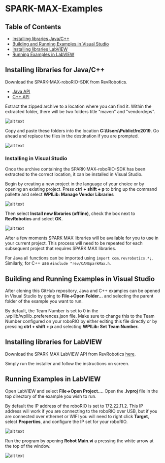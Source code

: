 # SPARK-MAX-Examples
## Table of Contents
* [Installing libraries Java/C++](#installjc)
* [Building and Running Examples in Visual Studio](#buildrunvs)
* [Installing libraries LabVIEW](#installlv)
* [Running Examples in LabVIEW](#runlv)


<a name="installjc"></a>
## Installing libraries for Java/C++
Download the SPARK-MAX-roboRIO-SDK from RevRobotics.
* <a href="http://www.revrobotics.com/content/sw/max/sdk/SPARK-MAX-SDK-v1.4.1.zip">Java API</a>
* <a href="http://www.revrobotics.com/content/sw/max/sdk/SPARK-MAX-SDK-v1.4.1.zip">C++ API</a>

Extract the zipped archive to a location where you can find it. Within the extracted folder, there will be two folders title "maven" and "vendordeps".

![alt text](https://github.com/REVrobotics/SPARK-MAX-Examples/blob/master/images/Extracted%20Folder.PNG "SPARK-MAX-roboRIO-SDK")

Copy and paste these folders into the location <b>C:\Users\Public\frc2019</b>. Go ahead and replace the files in the destination if you are prompted.

![alt text](https://github.com/REVrobotics/SPARK-MAX-Examples/blob/master/images/Copy%20Location.PNG "Copy Location")

### Installing in Visual Studio
Once the archive containing the SPARK-MAX-roboRIO-SDK has been extracted to the correct location, it can be installed in Visual Studio.

Begin by creating a new project in the language of your choice or by opening an existing project. Press <b>ctrl + shift + p</b> to bring up the command pallette and select <b>WPILib: Manage Vendor Libraries</b>

![alt text](https://github.com/REVrobotics/SPARK-MAX-Examples/blob/master/images/Manage%20Vendor%20Libraries.png "Manage Vendor Libraries")

Then select <b>Install new libraries (offline)</b>, check the box next to <b>RevRobotics</b> and select <b>OK</b>.

![alt text](https://github.com/REVrobotics/SPARK-MAX-Examples/blob/master/images/Select%20Library.png "Select Library")

After a few moments SPARK MAX libraries will be available for you to use in your current project. This process will need to be repeated for each subsequent project that requires SPARK MAX libraries.

For Java all functions can be imported using `import com.revrobotics.*;`. Similarly, for C++ use `#include "rev/CANSparkMax.h`.

<a name="#buildrunvs"></a>
## Building and Running Examples in Visual Studio
After cloning this GitHub repository, Java and C++ examples can be opened in Visual Studio by going to <b>File->Open Folder...</b> and selecting the parent folder of the example you want to run.

By default, the Team Number is set to 0 in the .wpilib/wpilib_preferences.json file. Make sure to change this to the Team Number configured on your roboRIO by either editing this file directly or by pressing <b>ctrl + shift + p</b> and selecting <b>WPILib: Set Team Number.</b>

<a name = "installlv"></a>
## Installing libraries for LabVIEW
Download the SPARK MAX LabVIEW API from RevRobotics <a href="http://www.revrobotics.com/content/sw/max/labview/rev-spark-max_1.0.0-26_windows_x64.nipkg">here</a>.

Simply run the installer and follow the instructions on screen.

<a name = "runlv"></a>
## Running Examples in LabVIEW
Open LabVIEW and select <b>File->Open Project...</b>. Open the <b>.lvproj</b> file in the top directory of the example you wish to run.

By default the IP address of the roboRIO is set to 172.22.11.2. This IP address will work if you are connecting to the roboRIO over USB, but if you are connected over ethernet or WIFI you will need to right click <b>Target</b>, select <b>Properties</b>, and configure the IP set for your roboRIO.

![alt text](https://github.com/REVrobotics/SPARK-MAX-Examples/blob/master/images/Set%20IP.PNG "Set IP")

Run the program by opening <b>Robot Main.vi</b> a pressing the white arrow at the top of the window.

![alt text](https://github.com/REVrobotics/SPARK-MAX-Examples/blob/master/images/Run.PNG "Run")
